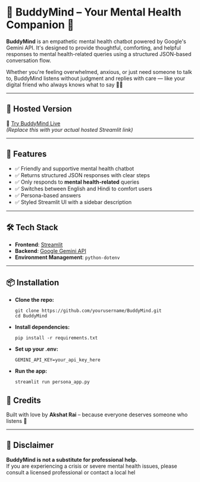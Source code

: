 # 🌸 BuddyMind – Your Mental Health Companion 💭

**BuddyMind** is an empathetic mental health chatbot powered by Google's Gemini API. It's designed to provide thoughtful, comforting, and helpful responses to mental health-related queries using a structured JSON-based conversation flow.

Whether you're feeling overwhelmed, anxious, or just need someone to talk to, BuddyMind listens without judgment and replies with care — like your digital friend who always knows what to say 💬🧠

---

## 🚀 Hosted Version

🔗 [Try BuddyMind Live](https://your-hosted-url.com)  
*(Replace this with your actual hosted Streamlit link)*

---

## 📌 Features

- ✅ Friendly and supportive mental health chatbot
- ✅ Returns structured JSON responses with clear steps
- ✅ Only responds to **mental health-related** queries
- ✅ Switches between English and Hindi to comfort users
- ✅ Persona-based answers 
- ✅ Styled Streamlit UI with a sidebar description

---

## 🛠️ Tech Stack

- **Frontend**: [Streamlit](https://streamlit.io)
- **Backend**: [Google Gemini API](https://ai.google.dev/)
- **Environment Management**: `python-dotenv`

---

## 📦 Installation

- **Clone the repo:**
    ```
    git clone https://github.com/yourusername/BuddyMind.git
    cd BuddyMind
    ```

- **Install dependencies:**
    ```    
    pip install -r requirements.txt
    ```


- **Set up your .env:**
    ```
    GEMINI_API_KEY=your_api_key_here
    ```
- **Run the app:**
    ```
    streamlit run persona_app.py
    ```

<!-- ## ✨ Future Improvements

- Save user responses for reflection tracking  
- Add voice input/output support  
- Integrate reminders and mood journaling   -->

<!-- --- -->

## 💖 Credits

Built with love by **Akshat Rai** – because everyone deserves someone who listens 💜

---

## 🛑 Disclaimer

**BuddyMind is not a substitute for professional help.**  
If you are experiencing a crisis or severe mental health issues, please consult a licensed professional or contact a local hel
